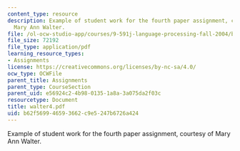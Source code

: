 ```yaml
---
content_type: resource
description: Example of student work for the fourth paper assignment, courtesy of
  Mary Ann Walter.
file: /ol-ocw-studio-app/courses/9-591j-language-processing-fall-2004/b62f569946593662c9e5247b6726a424_walter4.pdf
file_size: 72192
file_type: application/pdf
learning_resource_types:
- Assignments
license: https://creativecommons.org/licenses/by-nc-sa/4.0/
ocw_type: OCWFile
parent_title: Assignments
parent_type: CourseSection
parent_uid: e56924c2-4b98-0135-1a8a-3a075da2f03c
resourcetype: Document
title: walter4.pdf
uid: b62f5699-4659-3662-c9e5-247b6726a424
---
```

Example of student work for the fourth paper assignment, courtesy of Mary Ann Walter.
